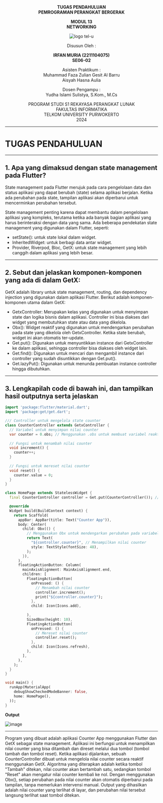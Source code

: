 <div align="center">

**TUGAS PENDAHULUAN**  
**PEMROGRAMAN PERANGKAT BERGERAK**

**MODUL 13**  
**NETWORKING**

![logo tel-u](https://github.com/user-attachments/assets/3a44181d-9c92-47f6-8cf0-87755117fd99)

Disusun Oleh :

**IRFAN MURIA (2211104075)**  
**SE06-02**

Asisten Praktikum :  
Muhammad Faza Zulian Gesit Al Barru  
Aisyah Hasna Aulia

Dosen Pengampu :  
Yudha Islami Sulistya, S.Kom., M.Cs

PROGRAM STUDI S1 REKAYASA PERANGKAT LUNAK  
FAKULTAS INFORMATIKA  
TELKOM UNIVERSITY PURWOKERTO  
2024

</div>

---

# TUGAS PENDAHULUAN

---
**1. Apa yang dimaksud dengan state management pada Flutter?**
-
State management pada Flutter merujuk pada cara pengelolaan data dan status aplikasi yang dapat berubah (state) selama aplikasi berjalan. Ketika ada perubahan pada state, tampilan aplikasi akan diperbarui untuk mencerminkan perubahan tersebut.

State management penting karena dapat membantu dalam pengelolaan aplikasi yang kompleks, terutama ketika ada banyak bagian aplikasi yang harus berinteraksi dengan data yang sama. Ada beberapa pendekatan state management yang digunakan dalam Flutter, seperti:

- setState(): untuk state lokal dalam widget.
- InheritedWidget: untuk berbagi data antar widget.
- Provider, Riverpod, Bloc, GetX: untuk state management yang lebih canggih dalam aplikasi yang lebih besar.
---
**2. Sebut dan jelaskan komponen-komponen yang ada di dalam GetX:**
-
GetX adalah library untuk state management, routing, dan dependency injection yang digunakan dalam aplikasi Flutter. Berikut adalah komponen-komponen utama dalam GetX:

- GetxController: Merupakan kelas yang digunakan untuk menyimpan state dan logika bisnis dalam aplikasi. Controller ini bisa diakses dari widget yang membutuhkan state atau data yang dikelola.
- Obx(): Widget reaktif yang digunakan untuk mendengarkan perubahan pada state yang dikelola oleh GetxController. Ketika state berubah, widget ini akan otomatis ter-update.
- Get.put(): Digunakan untuk menyuntikkan instance dari GetxController ke dalam aplikasi, sehingga controller bisa diakses oleh widget lain.
- Get.find(): Digunakan untuk mencari dan mengambil instance dari controller yang sudah disuntikkan dengan Get.put().
- Get.lazyPut(): Digunakan untuk menunda pembuatan instance controller hingga dibutuhkan.

---
**3. Lengkapilah code di bawah ini, dan tampilkan hasil outputnya serta jelaskan**
-
```dart
import 'package:flutter/material.dart';
import 'package:get/get.dart';

/// Controller untuk mengelola state counter
class CounterController extends GetxController {
  // Variabel untuk menyimpan nilai counter
  var counter = 0.obs; // Menggunakan .obs untuk membuat variabel reaktif
  
  // Fungsi untuk menambah nilai counter
  void increment() {
    counter++;
  }
  
  // Fungsi untuk mereset nilai counter
  void reset() {
    counter.value = 0;
  }
}

class HomePage extends StatelessWidget {
  final CounterController controller = Get.put(CounterController()); // Menyuntikkan CounterController

  @override
  Widget build(BuildContext context) {
    return Scaffold(
      appBar: AppBar(title: Text("Counter App")),
      body: Center(
        child: Obx(() {
          // Menggunakan Obx untuk mendengarkan perubahan pada variabel counter
          return Text(
            "${controller.counter}", // Menampilkan nilai counter
            style: TextStyle(fontSize: 48),
          );
        }),
      ),
      floatingActionButton: Column(
        mainAxisAlignment: MainAxisAlignment.end,
        children: [
          FloatingActionButton(
            onPressed: () {
              // Menambah nilai counter
              controller.increment();
              print("${controller.counter}");
            },
            child: Icon(Icons.add),
            
          ),
          SizedBox(height: 10),
          FloatingActionButton(
            onPressed: () {
              // Mereset nilai counter
              controller.reset();
            },
            child: Icon(Icons.refresh),
          ),
        ],
      ),
    );
  }
}

void main() {
  runApp(MaterialApp(
    debugShowCheckedModeBanner: false,
    home: HomePage(),
  ));
}

```

**Output**

![image](https://github.com/user-attachments/assets/3d812c6a-2e4b-4288-b5aa-60a3adacdb3d)

---
Program yang dibuat adalah aplikasi Counter App menggunakan Flutter dan GetX sebagai state management. Aplikasi ini berfungsi untuk menampilkan nilai counter yang bisa ditambah dan direset melalui dua tombol (tombol tambah dan tombol reset). Ketika aplikasi dijalankan, sebuah CounterController dibuat untuk mengelola nilai counter secara reaktif menggunakan GetX. Algoritma yang diterapkan adalah ketika tombol "Tambah" ditekan, nilai counter akan bertambah satu, sedangkan tombol "Reset" akan mengatur nilai counter kembali ke nol. Dengan menggunakan Obx(), setiap perubahan pada nilai counter akan otomatis diperbarui pada tampilan, tanpa memerlukan intervensi manual. Output yang dihasilkan adalah nilai counter yang terlihat di layar, dan perubahan nilai tersebut langsung terlihat saat tombol ditekan.
